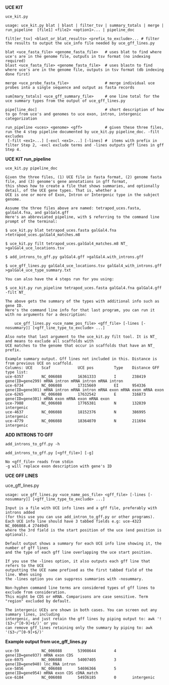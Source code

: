 **UCE KIT**

    uce_kit.py 

    usage: uce_kit.py blat | blast | filter_tsv | summary_totals | merge | run_pipeline  [file1] <file2> <option1>... | pipeline_doc
    
    filt[er_tsv] <blast_or_blat_results> <prefix_to_exclude>... # filter the results to output the uce_info file needed by uce_gff_lines.py

    blat <uce_fasta_file> <genome_fasta_file>   # uses blat to find where uce's are in the genome file, outputs in tsv format (no indexing required)
    blast <uce_fasta_file> <genome_fasta_file>  # uses blastn to find where uce's are in the genome file, outputs in tsv format (db indexing done first)
    
    merge <uce_probe_fasta_file>                # merge individual uce probes into a single sequence and output as fasta records
    
    sum[mary_totals] <uce_gff_summary_file>     # one line total for the uce summary types from the output of uce_gff_lines.py
    
    pipe[line_doc]                              # short description of how to go from uce's and genomes to uce exon, intron, intergenic categorization
    
    run_pipeline <uces> <genome> <gff>          # given these three files, run the 4 step pipeline documented by uce_kit.py pipeline_doc. -filt excludes
     [-filt <ex1>...] [-excl <ex1>...] [-lines] #  items with prefix in filter Step 2, -excl exclude terms and -lines outputs gff lines in gff Step 4.

**UCE KIT run_pipeline**

    uce_kit.py pipeline_doc

    Given the three files, (1) UCE file in fasta format, (2) genome fasta file, and (3) genome's gene annotations in gff format,
    this shows how to create a file that shows summaries, and optionally detail, of the UCE gene types. That is, whether a
    UCE is one or more of Exon, Intron or Intergenic type in the subject genome.
    
    Assume the three files above are named: tetrapod_uces.fasta, galGal4.fna, and galGal4.gff
    Here's an abbreviated pipeline, with $ referring to the command line prompt of the terminal:
    
    $ uce_kit.py blat tetrapod_uces.fasta galGal4.fna >tetrapod_uces.galGal4_matches.m8
    
    $ uce_kit.py filt tetrapod_uces.galGal4_matches.m8 NT_ >galGal4_uce_locations.tsv
    
    $ add_introns_to_gff.py galGal4.gff >galGal4.with_introns.gff
    
    $ uce_gff_lines.py galGal4_uce_locations.tsv galGal4_with_introns.gff >galGal4_uce_type_summary.txt
    
    You can also have the 4 steps run for you using:
    
    $ uce_kit.py run_pipeline tetrapod_uces.fasta galGal4.fna galGal4.gff -filt NT_
    
    The above gets the summary of the types with additional info such as gene ID.
    Here's the command line info for that last program, you can run it with no arguments for a description:

        uce_gff_lines.py <uce_name_pos_file> <gff_file> [-lines [-nosummary]] [<gff_line_type_to_exclude> ...]
        
    Also note that last argument to the uce_kit.py filt tool. It is NT_ and means to exclude all scaffolds with
    UCE matches to the genome that occur in scaffolds that have an NT_ prefix.
    
    Example summary output. Gff lines not included in this. Distance is from previous UCE on scaffold.
    Columns: UCE    Scaf            UCE pos         Type    Distance GFF type list:
    uce-6357        NC_006088       16361333        I       238419   gene(ID=gene299) mRNA intron mRNA intron mRNA intron 
    uce-6734        NC_006088       17315669        EI      954336   gene(ID=gene301) mRNA intron mRNA intron mRNA exon mRNA exon mRNA exon 
    uce-6265        NC_006088       17632542        E       316873   gene(ID=gene301) mRNA exon mRNA exon mRNA exon 
    uce-7988        NC_006088       17765381        N       132839   intergenic
    uce-4637        NC_006088       18152376        N       386995   intergenic
    uce-4779        NC_006088       18364070        N       211694   intergenic

**ADD INTRONS TO GFF**

    add_introns_to_gff.py -h

    add_introns_to_gff.py [<gff_file>] [-g]

    No <gff_file> reads from stdin
    -g will replace exon description with gene's ID
    
 **UCE GFF LINES**
    
  uce_gff_lines.py

    usage: uce_gff_lines.py <uce_name_pos_file> <gff_file> [-lines [-nosummary]] [<gff_line_type_to_exclude> ...]
    
    Input is a file with UCE info lines and a gff file, preferably with introns added
    (for this use you can use add_intron_to_gff.py or other programs).
    Each UCE info line should have 3 tabbed fields e.g: uce-4323	NC_006088.4	2744945
    where the 3rd field is the start position of the uce (end position is optional).
    
    Default output shows a summary for each UCE info line showing it, the number of gff lines
    and the type of each gff line overlapping the uce start position.
    
    If you use the -lines option, it also outputs each gff line that refers to the UCE
    outputting the UCE name prefixed as the first tabbed field of the line. When using
    the -lines option you can suppress summaries with -nosummary.
    
    Non-hyphen command line terms are considered types of gff lines to exclude from consideration.
    This might be CDS or mRNA. Comparisons are case sensitive. Term "region" excluded by default.
    
    The intergenic UCEs are shown in both cases. You can screen out any summary lines, including
    intergenic, and just retain the gff lines by piping output to: awk '! ($3~/^[0-9]+$/)' or you
    can remove gff_lines retaining only the summary by piping to: awk '($3~/^[0-9]+$/)'

**Example output from uce_gff_lines.py**

    uce-59          NC_006088       53908644        4       gene(ID=gene937) mRNA exon CDS 
    uce-6975        NC_006088       54007405        3       gene(ID=gene940) lnc_RNA intron 
    uce-5856        NC_006088       54696366        5       gene(ID=gene954) mRNA exon CDS cDNA_match 
    uce-6184        NC_006088       54936185        0       intergenic
